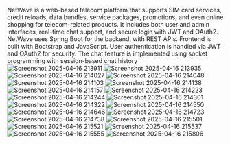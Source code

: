 NetWave is a web-based telecom platform that supports SIM card services, credit reloads, data bundles, service packages, promotions, and even online shopping for telecom-related products.
It includes both user and admin interfaces, real-time chat support, and secure login with JWT and OAuth2.
NetWave uses Spring Boot for the backend, with REST APIs. Frontend is built with Bootstrap and JavaScript. 
User authentication is handled via JWT and OAuth2 for security. 
The chat feature is implemented using socket programming with session-based chat history
![Screenshot 2025-04-16 213911](https://github.com/user-attachments/assets/48b48d29-e2c2-4ee7-8a0c-a7b394aa3c02)
![Screenshot 2025-04-16 213935](https://github.com/user-attachments/assets/3be59543-e2e3-4391-a7aa-54becee9d5fd)
![Screenshot 2025-04-16 214027](https://github.com/user-attachments/assets/cf0a6c94-0d3b-4f4f-8647-7d0f3fe21e17)
![Screenshot 2025-04-16 214048](https://github.com/user-attachments/assets/aca44232-e0b7-4112-bc99-a2455601f97d)
![Screenshot 2025-04-16 214103](https://github.com/user-attachments/assets/36a60759-39ec-411d-8aa2-aebe68f44e86)
![Screenshot 2025-04-16 214138](https://github.com/user-attachments/assets/df932666-c88f-4fc2-a919-b3ebe80ed793)
![Screenshot 2025-04-16 214157](https://github.com/user-attachments/assets/84ece296-636f-4e96-8923-5f278761bfea)
![Screenshot 2025-04-16 214223](https://github.com/user-attachments/assets/dae1690d-8f10-4b7f-b0a7-7ab1c454bd47)
![Screenshot 2025-04-16 214244](https://github.com/user-attachments/assets/0051eed3-deda-4ff9-a623-76fd4e825c8b)
![Screenshot 2025-04-16 214301](https://github.com/user-attachments/assets/6032b7ce-bf7e-4fb5-be6f-630e82faffae)
![Screenshot 2025-04-16 214322](https://github.com/user-attachments/assets/fe9d7c58-eca1-473c-a814-06cdf8d7ac86)
![Screenshot 2025-04-16 214550](https://github.com/user-attachments/assets/0b7ec05b-1e25-44cb-9712-00f0c621e6c7)
![Screenshot 2025-04-16 214646](https://github.com/user-attachments/assets/ea1c41b5-4ce5-4d4d-b535-ea6d7671d527)
![Screenshot 2025-04-16 214723](https://github.com/user-attachments/assets/bebd9e1c-b9c1-4e98-9c76-b337fca8b4ae)
![Screenshot 2025-04-16 214738](https://github.com/user-attachments/assets/43963649-a720-48ad-8023-810db1cc9346)
![Screenshot 2025-04-16 215501](https://github.com/user-attachments/assets/69aea6fa-e7ac-4941-97ba-ee2db7683838)
![Screenshot 2025-04-16 215521](https://github.com/user-attachments/assets/a196771f-123f-4ed1-b100-6b8aced4bac6)
![Screenshot 2025-04-16 215537](https://github.com/user-attachments/assets/c374775e-60d5-425d-a902-97609c78d1f7)
![Screenshot 2025-04-16 215555](https://github.com/user-attachments/assets/d5793962-d437-4a8d-bda4-da559fa0a401)
![Screenshot 2025-04-16 215806](https://github.com/user-attachments/assets/a49d9c34-d073-49b4-8690-112ca0842552)




